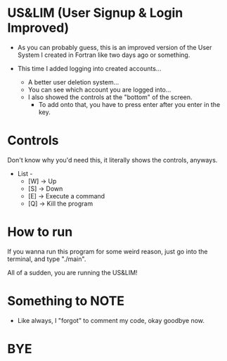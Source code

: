 # US&LIM (User Signup & Login Improved)

- As you can probably guess, this is an improved version
  of the User System I created in Fortran like two days ago
  or something.

- This time I added logging into created accounts...
    - A better user deletion system...
    - You can see which account you are logged into...
    - I also showed the controls at the "bottom" of the screen.
        - To add onto that, you have to press enter after you enter in
          the key.

# Controls

Don't know why you'd need this, it literally shows the controls,
anyways.

- List -
    - [W] -> Up
    - [S] -> Down
    - [E] -> Execute a command
    - [Q] -> Kill the program

# How to run

If you wanna run this program for some weird reason, just go into the terminal,
and type "./main".

All of a sudden, you are running the US&LIM!

# Something to NOTE

- Like always, I "forgot" to comment my code, okay goodbye now.

# BYE
